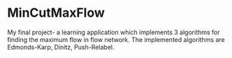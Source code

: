 # MinCutMaxFlow
My final project-
a learning application which implements 3 algorithms for finding the maximum flow in flow network. 
The implemented algorithms are Edmonds-Karp, Dinitz, Push-Relabel.

